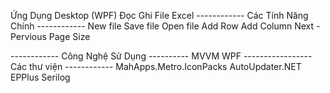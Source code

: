 Ứng Dụng Desktop (WPF) Đọc Ghi File Excel 
------------ Các Tính Năng Chính ------------
New file 
Save file 
Open file 
Add Row
Add Column
Next - Pervious 
Page Size

------------ Công Nghệ Sử Dụng ----------
MVVM
WPF
----------------- Các thư viện ------------ 
MahApps.Metro.IconPacks
AutoUpdater.NET
EPPlus
Serilog

